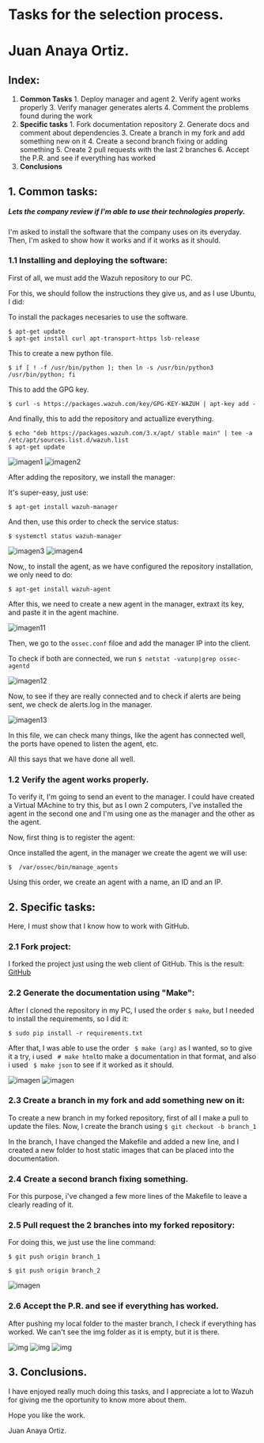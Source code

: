 # Tasks for the selection process.
# Juan Anaya Ortiz.

## Index:
  1. **Common Tasks**
    1. Deploy manager and agent
    2. Verify agent works properly
    3. Verify manager generates alerts
    4. Comment the problems found during the work
  2. **Specific tasks**
    1. Fork documentation repository
    2. Generate docs and comment about dependencies
    3. Create a branch in my fork and add something new on it
    4. Create a second branch fixing or adding something
    5. Create 2 pull requests with the last 2 branches
    6. Accept the P.R. and see if everything has worked
  3. **Conclusions**

## 1. Common tasks:

##### Lets the company review if I'm able to use their technologies properly.
I'm asked to install the software that the company uses on its everyday.
Then, I'm asked to show how it works and if it works as it should.

### 1.1 Installing and deploying the software:

First of all, we must add the Wazuh repository to our PC.

For this, we should follow the instructions they give us, and as I use Ubuntu, I did:

To install the packages necesaries to use the software.
```
$ apt-get update
$ apt-get install curl apt-transport-https lsb-release
```

This to create a new python file.
```
$ if [ ! -f /usr/bin/python ]; then ln -s /usr/bin/python3 /usr/bin/python; fi
```

This to add the GPG key.
```
$ curl -s https://packages.wazuh.com/key/GPG-KEY-WAZUH | apt-key add -
```

And finally, this to add the repository and actuallize everything.
```
$ echo "deb https://packages.wazuh.com/3.x/apt/ stable main" | tee -a /etc/apt/sources.list.d/wazuh.list
$ apt-get update
```
![imagen1](https://github.com/JaoChaos/wazuh_tasks/blob/master/img/1.png)
![imagen2](https://github.com/JaoChaos/wazuh_tasks/blob/master/img/2.png)

After adding the repository, we install the manager:

It's super-easy, just use:
```
$ apt-get install wazuh-manager
```

And then, use this order to check the service status:
```
$ systemctl status wazuh-manager
```

![imagen3](https://github.com/JaoChaos/wazuh_tasks/blob/master/img/3.png)
![imagen4](https://github.com/JaoChaos/wazuh_tasks/blob/master/img/4.png)


Now,, to install the agent, as we have configured the repository installation, we only need to do:

```
$ apt-get install wazuh-agent
```

After this, we need to create a new agent in the manager, extraxt its key, and paste it in the agent machine.

![imagen11](https://github.com/JaoChaos/wazuh_tasks/blob/master/img/11.jpeg)

Then, we go to the ``` ossec.conf ``` filoe and add the manager IP into the client.

To check if both are connected, we run ``` $ netstat -vatunp|grep ossec-agentd ```

![imagen12](https://github.com/JaoChaos/wazuh_tasks/blob/master/img/12.jpeg)

Now, to see if they are really connected and to check if alerts are being sent, we check de alerts.log in the manager.

![imagen13](https://github.com/JaoChaos/wazuh_tasks/blob/master/img/13.png)

In this file, we can check many things, like the agent has connected well, the ports have opened to listen the agent, etc.

All this says that we have done all well.


### 1.2 Verify the agent works properly.

To verify it, I'm going to send an event to the manager.
I could have created a Virtual MAchine to try this, but as I own 2 computers, I've installed the agent in the second one and I'm using one as the manager and the other as the agent.

Now, first thing is to register the agent:

Once installed the agent, in the manager we create the agent we will use:

```
$  /var/ossec/bin/manage_agents
```

Using this order, we create an agent with a name, an ID and an IP.



## 2. Specific tasks:

Here, I must show that I know how to work with GitHub.

### 2.1 Fork project:

I forked the project just using the web client of GitHub.
This is the result:
[GitHub](https://github.com/JaoChaos/wazuh-documentation)

### 2.2 Generate the documentation using "Make":

After I cloned the repository in my PC, I used the order ``` $ make ```, but I needed to install the requirements, so I did it:

```
$ sudo pip install -r requirements.txt
```

After that, I was able to use the order ``` $ make (arg)``` as I wanted, so to give it a try, i used ``` # make html```to make a documentation in that format, and also i used ``` $ make json``` to see if it worked as it should.

![imagen](https://github.com/JaoChaos/wazuh_tasks/blob/master/img/5.png)
![imagen](https://github.com/JaoChaos/wazuh_tasks/blob/master/img/6.png)

### 2.3 Create a branch in my fork and add something new on it:

To create a new branch in my forked repository, first of all I make a pull to update the files.
Now, I create the branch using ``` $ git checkout -b branch_1 ```

In the branch, I have changed the Makefile and added a new line, and I created a new folder to host static images that can be placed into the documentation.

### 2.4  Create a second branch fixing something.
For this purpose, i've changed a few more lines of the Makefile to leave a clearly reading of it.


### 2.5 Pull request the 2 branches into my forked repository:

For doing this, we just use the line command:

``` $ git push origin branch_1 ```

``` $ git push origin branch_2 ```

![imagen](https://github.com/JaoChaos/wazuh_tasks/blob/master/img/7.png)

### 2.6 Accept the P.R. and see if everything has worked.

After pushing my local folder to the master branch, I check if everything has worked.
We can't see the img folder as it is empty, but it is there.

![img](https://github.com/JaoChaos/wazuh_tasks/blob/master/img/8.png)
![img](https://github.com/JaoChaos/wazuh_tasks/blob/master/img/9.png)
![img](https://github.com/JaoChaos/wazuh_tasks/blob/master/img/10.png)

## 3. Conclusions.

I have enjoyed really much doing this tasks, and I appreciate a lot to Wazuh for giving me the oportunity to know more about them.

Hope you like the work.

Juan Anaya Ortiz.
